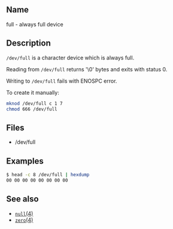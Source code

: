## Name

full - always full device

## Description

`/dev/full` is a character device which is always full.

Reading from `/dev/full` returns '\0' bytes and exits with status 0.

Writing to `/dev/full` fails with ENOSPC error.

To create it manually:

```sh
mknod /dev/full c 1 7
chmod 666 /dev/full
```

## Files

* /dev/full

## Examples

```sh
$ head -c 8 /dev/full | hexdump
00 00 00 00 00 00 00 00
```

## See also

* [`null`(4)](../man4/null.md)
* [`zero`(4)](../man4/zero.md)

